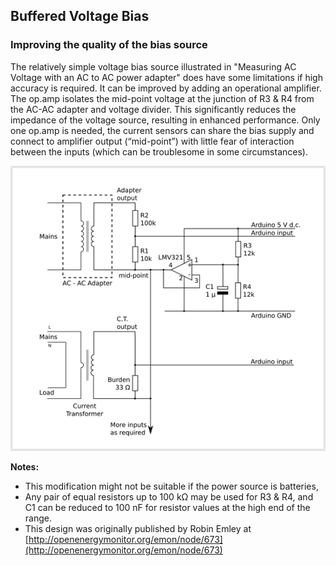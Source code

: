 ## Buffered Voltage Bias

### Improving the quality of the bias source

The relatively simple voltage bias source illustrated in "Measuring AC Voltage with an AC to AC power adapter" does have some limitations if high accuracy is required. It can be improved by adding an operational amplifier. The op.amp isolates the mid-point voltage at the junction of R3 & R4 from the AC-AC adapter and voltage divider. This significantly reduces the impedance of the voltage source, resulting in enhanced performance. Only one op.amp is needed, the current sensors can share the bias supply and connect to amplifier output (“mid-point”) with little fear of interaction between the inputs (which can be troublesome in some circumstances).

![Improved voltage bias circuit diagram](files/buffered_bias.png)

**Notes:**

- This modification might not be suitable if the power source is batteries,
- Any pair of equal resistors up to 100 kΩ may be used for R3 & R4, and C1 can be reduced to 100 nF for resistor values at the high end of the range.
- This design was originally published by Robin Emley at [http://openenergymonitor.org/emon/node/673](http://openenergymonitor.org/emon/node/673)

